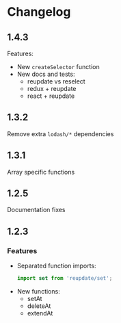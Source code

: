 # Changelog

## 1.4.3

Features:
* New `createSelector` function
* New docs and tests:
  * reupdate vs reselect
  * redux + reupdate
  * react + reupdate

## 1.3.2

Remove extra `lodash/*` dependencies

## 1.3.1

Array specific functions

## 1.2.5

Documentation fixes

## 1.2.3

### Features
* Separated function imports: 
  ```jsx harmony
  import set from 'reupdate/set';
  ``` 
* New functions:
  * setAt
  * deleteAt
  * extendAt  
  